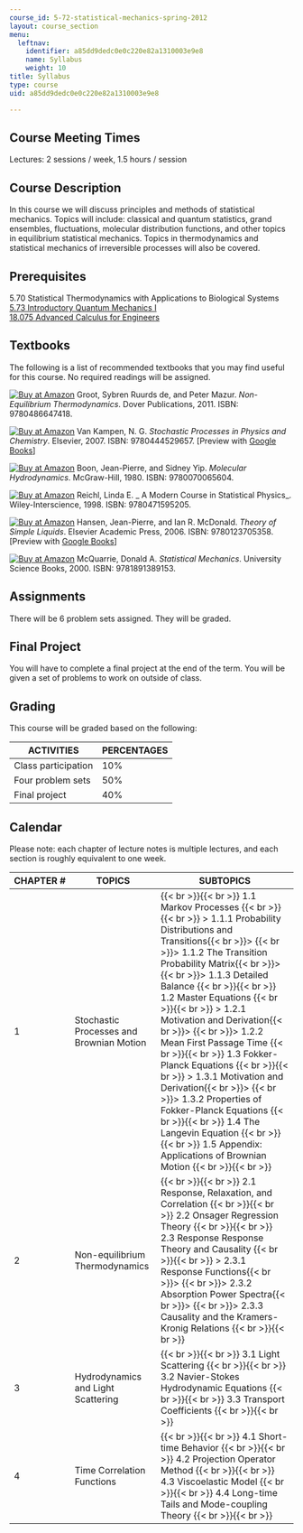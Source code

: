 ```yaml
---
course_id: 5-72-statistical-mechanics-spring-2012
layout: course_section
menu:
  leftnav:
    identifier: a85dd9dedc0e0c220e82a1310003e9e8
    name: Syllabus
    weight: 10
title: Syllabus
type: course
uid: a85dd9dedc0e0c220e82a1310003e9e8

---
```


Course Meeting Times
--------------------

Lectures: 2 sessions / week, 1.5 hours / session

Course Description
------------------

In this course we will discuss principles and methods of statistical mechanics. Topics will include: classical and quantum statistics, grand ensembles, fluctuations, molecular distribution functions, and other topics in equilibrium statistical mechanics. Topics in thermodynamics and statistical mechanics of irreversible processes will also be covered.

Prerequisites
-------------

5.70 Statistical Thermodynamics with Applications to Biological Systems  
[5.73 Introductory Quantum Mechanics I](/courses/5-73-introductory-quantum-mechanics-i-fall-2005)  
[18.075 Advanced Calculus for Engineers](/courses/18-075-advanced-calculus-for-engineers-fall-2004)

Textbooks
---------

The following is a list of recommended textbooks that you may find useful for this course. No required readings will be assigned.

[![Buy at Amazon](/images/a_logo_17.gif)](http://www.amazon.com/exec/obidos/ASIN/0486647412/ref=nosim/mitopencourse-20) Groot, Sybren Ruurds de, and Peter Mazur. _Non-Equilibrium Thermodynamics_. Dover Publications, 2011. ISBN: 9780486647418.

[![Buy at Amazon](/images/a_logo_17.gif)](http://www.amazon.com/exec/obidos/ASIN/0444529659/ref=nosim/mitopencourse-20) Van Kampen, N. G. _Stochastic Processes in Physics and Chemistry_. Elsevier, 2007. ISBN: 9780444529657. \[Preview with [Google Books](http://books.google.com/books?id=N6II-6HlPxEC&lpg=PP1&pg=PP1#v=onepage&q&f=false)\]

[![Buy at Amazon](/images/a_logo_17.gif)](http://www.amazon.com/exec/obidos/ASIN/0070065608/ref=nosim/mitopencourse-20) Boon, Jean-Pierre, and Sidney Yip. _Molecular Hydrodynamics_. McGraw-Hill, 1980. ISBN: 9780070065604.

[![Buy at Amazon](/images/a_logo_17.gif)](http://www.amazon.com/exec/obidos/ASIN/0471595209/ref=nosim/mitopencourse-20) Reichl, Linda E. _ A Modern Course in Statistical Physics_. Wiley-Interscience, 1998. ISBN: 9780471595205.

[![Buy at Amazon](/images/a_logo_17.gif)](http://www.amazon.com/exec/obidos/ASIN/0123705355/ref=nosim/mitopencourse-20) Hansen, Jean-Pierre, and Ian R. McDonald. _Theory of Simple Liquids_. Elsevier Academic Press, 2006. ISBN: 9780123705358. \[Preview with [Google Books](http://books.google.com/books?id=Uhm87WZBnxEC&pg=Pafrontcover)\]

[![Buy at Amazon](/images/a_logo_17.gif)](http://www.amazon.com/exec/obidos/ASIN/1891389157/ref=nosim/mitopencourse-20) McQuarrie, Donald A. _Statistical Mechanics_. University Science Books, 2000. ISBN: 9781891389153.

Assignments
-----------

There will be 6 problem sets assigned. They will be graded.

Final Project
-------------

You will have to complete a final project at the end of the term. You will be given a set of problems to work on outside of class.

Grading
-------

This course will be graded based on the following:

| ACTIVITIES | PERCENTAGES |
| --- | --- |
| Class participation | 10% |
| Four problem sets | 50% |
| Final project | 40% 

Calendar
--------

Please note: each chapter of lecture notes is multiple lectures, and each section is roughly equivalent to one week.

| CHAPTER # | TOPICS | SUBTOPICS |
| --- | --- | --- |
| 1 | Stochastic Processes and Brownian Motion |  {{< br >}}{{< br >}} 1.1 Markov Processes {{< br >}}{{< br >}} > 1.1.1 Probability Distributions and Transitions{{< br >}}> {{< br >}}> 1.1.2 The Transition Probability Matrix{{< br >}}> {{< br >}}> 1.1.3 Detailed Balance {{< br >}}{{< br >}} 1.2 Master Equations {{< br >}}{{< br >}} > 1.2.1 Motivation and Derivation{{< br >}}> {{< br >}}> 1.2.2 Mean First Passage Time {{< br >}}{{< br >}} 1.3 Fokker-Planck Equations {{< br >}}{{< br >}} > 1.3.1 Motivation and Derivation{{< br >}}> {{< br >}}> 1.3.2 Properties of Fokker-Planck Equations {{< br >}}{{< br >}} 1.4 The Langevin Equation {{< br >}}{{< br >}} 1.5 Appendix: Applications of Brownian Motion {{< br >}}{{< br >}}  |
| 2 | Non-equilibrium Thermodynamics |  {{< br >}}{{< br >}} 2.1 Response, Relaxation, and Correlation {{< br >}}{{< br >}} 2.2 Onsager Regression Theory {{< br >}}{{< br >}} 2.3 Response Response Theory and Causality {{< br >}}{{< br >}} > 2.3.1 Response Functions{{< br >}}> {{< br >}}> 2.3.2 Absorption Power Spectra{{< br >}}> {{< br >}}> 2.3.3 Causality and the Kramers-Kronig Relations {{< br >}}{{< br >}}  |
| 3 | Hydrodynamics and Light Scattering |  {{< br >}}{{< br >}} 3.1 Light Scattering {{< br >}}{{< br >}} 3.2 Navier-Stokes Hydrodynamic Equations {{< br >}}{{< br >}} 3.3 Transport Coefficients {{< br >}}{{< br >}}  |
| 4 | Time Correlation Functions |  {{< br >}}{{< br >}} 4.1 Short-time Behavior {{< br >}}{{< br >}} 4.2 Projection Operator Method {{< br >}}{{< br >}} 4.3 Viscoelastic Model {{< br >}}{{< br >}} 4.4 Long-time Tails and Mode-coupling Theory {{< br >}}{{< br >}}